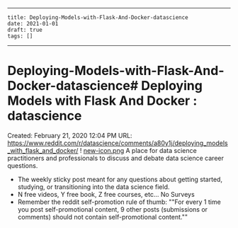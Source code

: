 
---
    title: Deploying-Models-with-Flask-And-Docker-datascience
    date: 2021-01-01    
    draft: true
    tags: []
---
# Deploying-Models-with-Flask-And-Docker-datascience# Deploying Models with Flask And Docker : datascience
Created: February 21, 2020 12:04 PM
URL: https://www.reddit.com/r/datascience/comments/a80y1j/deploying_models_with_flask_and_docker/
!
[new-icon.png](Deploying%20Models%20with%20Flask%20And%20Docker%20datascience%20040948ae62ca4124bebf6f0207aaa70b/new-icon.png)
A place for data science practitioners and professionals to discuss and debate data science career questions.
- The weekly sticky post meant for any questions about getting started, studying, or transitioning into the data science field.
- N free videos, Y free book, Z free courses, etc... No Surveys
- Remember the reddit self-promotion rule of thumb: ""For every 1 time you post self-promotional content, 9 other posts (submissions or comments) should not contain self-promotional content.""
